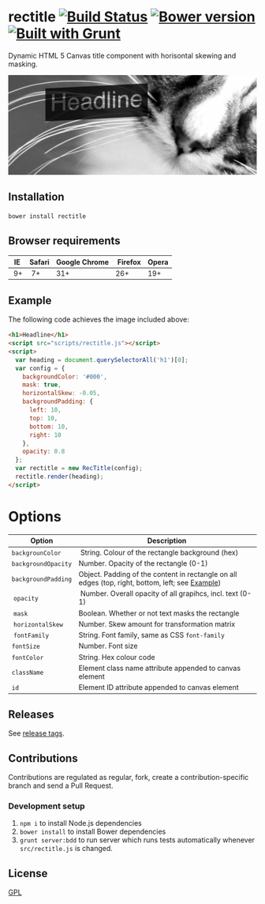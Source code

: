 # rectitle [![Build Status](https://travis-ci.org/interactive-pioneers/rectitle.png?branch=master)](https://travis-ci.org/interactive-pioneers/rectitle) [![Bower version](https://badge.fury.io/bo/rectitle.png)](http://badge.fury.io/bo/rectitle) [![Built with Grunt](https://cdn.gruntjs.com/builtwith.png)](http://gruntjs.com/)

Dynamic HTML 5 Canvas title component with horisontal skewing and masking.

![Example](app/images/example-headline.png)

## Installation
`bower install rectitle`

## Browser requirements

| IE | Safari | Google Chrome | Firefox | Opera |
|----|--------|---------------|---------|-------|
| 9+ | 7+   | 31+           | 26+      | 19+    |

## Example
The following code achieves the image included above:
```html
<h1>Headline</h1>
<script src="scripts/rectitle.js"></script>
<script>
  var heading = document.querySelectorAll('h1')[0];
  var config = {
    backgroundColor: '#000',
    mask: true,
    horizontalSkew: -0.05,
    backgroundPadding: {
      left: 10,
      top: 10,
      bottom: 10,
      right: 10
    },
    opacity: 0.8
  };
  var rectitle = new RecTitle(config);
  rectitle.render(heading);
</script>

```

# Options

| Option | Description |
|--------|-------------|
| `backgrounColor` | String. Colour of the rectangle background (hex) |
| `backgroundOpacity` | Number. Opacity of the rectangle (0-1) |
| `backgroundPadding` | Object. Padding of the content in rectangle on all edges (top, right, bottom, left; see [Example](#example)) |
| `opacity` | Number. Overall opacity of all grapihcs, incl. text (0-1) |
| `mask` | Boolean. Whether or not text masks the rectangle |
| `horizontalSkew` | Number. Skew amount for transformation matrix |
| `fontFamily` | String. Font family, same as CSS `font-family` |
| `fontSize` | Number. Font size |
| `fontColor` | String. Hex colour code |
| `className` | Element class name attribute appended to canvas element |
| `id` | Element ID attribute appended to canvas element |

## Releases
See [release tags](https://github.com/interactive-pioneers/rectitle/releases).

## Contributions
Contributions are regulated as regular, fork, create a contribution-specific branch and send a Pull Request.
### Development setup
1. `npm i` to install Node.js dependencies
2. `bower install` to install Bower dependencies
3. `grunt server:bdd` to run server which runs tests automatically whenever `src/rectitle.js` is changed.

## License
[GPL](https://raw.githubusercontent.com/interactive-pioneers/rectitle/master/LICENSE)
